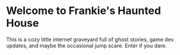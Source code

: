 # Welcome to Frankie's Haunted House

This is a cozy little internet graveyard full of ghost stories, game dev updates, and maybe the occasional jump scare. Enter if you dare.
